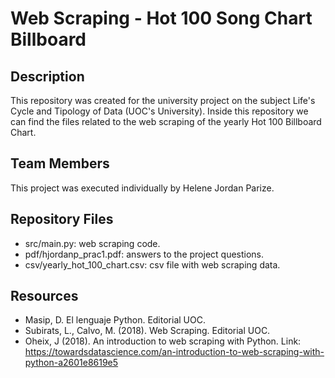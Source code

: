 # Web Scraping - Hot 100 Song Chart Billboard

## Description
This repository was created for the university project on the subject Life's Cycle and Tipology of Data (UOC's University). Inside this repository we can find the files related to the web scraping of the yearly Hot 100 Billboard Chart. 

## Team Members
This project was executed individually by Helene Jordan Parize. 

## Repository Files
- src/main.py: web scraping code. 
- pdf/hjordanp_prac1.pdf: answers to the project questions.
- csv/yearly_hot_100_chart.csv: csv file with web scraping data.

## Resources
- Masip, D. El lenguaje Python. Editorial UOC.
- Subirats, L., Calvo, M. (2018). Web Scraping. Editorial UOC.
- Oheix, J (2018). An introduction to web scraping with Python. Link: https://towardsdatascience.com/an-introduction-to-web-scraping-with-python-a2601e8619e5
